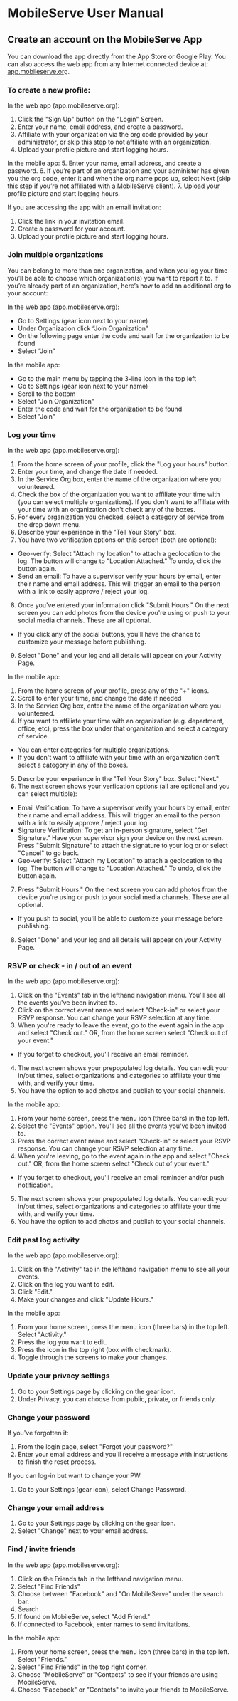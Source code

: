 # MobileServe User Manual

## Create an account on the MobileServe App
You can download the app directly from the App Store or Google Play. You can also access the web
app from any Internet connected device at: [app.mobileserve.org](https://app.mobileserve.org).

### To create a new profile:

In the web app (app.mobileserve.org):
1. Click the "Sign Up" button on the "Login" Screen.
2. Enter your name, email address, and create a password.
3. Affiliate with your organization via the org code provided by your administrator, or skip this step
to not affiliate with an organization.
4. Upload your profile picture and start logging hours.

In the mobile app:
5. Enter your name, email address, and create a password.
6. If you’re part of an organization and your administer has given you the org code, enter it and
when the org name pops up, select Next (skip this step if you’re not affiliated with a
MobileServe client).
7. Upload your profile picture and start logging hours.

If you are accessing the app with an email invitation:
1. Click the link in your invitation email.
2. Create a password for your account.
3. Upload your profile picture and start logging hours.

### Join multiple organizations

You can belong to more than one organization, and when you log your time you’ll be able to choose
which organization(s) you want to report it to. If you’re already part of an organization, here’s how to
add an additional org to your account:

In the web app (app.mobileserve.org):
- Go to Settings (gear icon next to your name)
- Under Organization click “Join Organization”
- On the following page enter the code and wait for the organization to be found
- Select “Join”

In the mobile app:
- Go to the main menu by tapping the 3-line icon in the top left
- Go to Settings (gear icon next to your name)
- Scroll to the bottom
- Select "Join Organization"
- Enter the code and wait for the organization to be found
- Select "Join"

### Log your time

In the web app (app.mobileserve.org):
1. From the home screen of your profile, click the "Log your hours" button.
2. Enter your time, and change the date if needed.
3. In the Service Org box, enter the name of the organization where you volunteered.
4. Check the box of the organization you want to affiliate your time with (you can select multiple organizations). If you don't want to affiliate with your time with an organization don't check any of the boxes.
5. For every organization you checked, select a category of service from the drop down menu.
6. Describe your experience in the "Tell Your Story" box.
7. You have two verification options on this screen (both are optional):
  - Geo-verify: Select "Attach my location" to attach a geolocation to the log. The button will change to "Location Attached." To undo, click the button again.
  - Send an email: To have a supervisor verify your hours by email, enter their name and email address. This will trigger an email to the person with a link to easily approve / reject your log.
8. Once you've entered your information click "Submit Hours." On the next screen you can add photos from the device you're using or push to your social media channels. These are all optional.
  - If you click any of the social buttons, you'll have the chance to customize your message before publishing.
9. Select "Done" and your log and all details will appear on your Activity Page.

In the mobile app:
1. From the home screen of your profile, press any of the "+" icons.
2. Scroll to enter your time, and change the date if needed
3. In the Service Org box, enter the name of the organization where you volunteered.
4. If you want to affiliate your time with an organization (e.g. department, office, etc), press the box under that organization and select a category of service.
  - You can enter categories for multiple organizations.
  - If you don't want to affiliate with your time with an organization don't select a category in any of the boxes.
5. Describe your experience in the "Tell Your Story" box. Select "Next."
6. The next screen shows your verfication options (all are optional and you can select multiple):
  - Email Verification: To have a supervisor verify your hours by email, enter their name and email address. This will trigger an email to the person with a link to easily approve / reject your log.
  - Signature Verification: To get an in-person signature, select "Get Signature." Have your supervisor sign your device on the next screen. Press "Submit Signature" to attach the signature to your log or or select "Cancel" to go back.
  - Geo-verify: Select "Attach my Location" to attach a geolocation to the log. The button will change to "Location Attached." To undo, click the button again.
7. Press "Submit Hours." On the next screen you can add photos from the device you're using or push to your social media channels. These are all optional.
  - If you push to social, you'll be able to customize your message before publishing.
8. Select "Done" and your log and all details will appear on your Activity Page.


### RSVP or check - in / out of an event

In the web app (app.mobileserve.org):
1. Click on the "Events" tab in the lefthand navigation menu. You'll see all the events you've been invited to.
2. Click on the correct event name and select "Check-in" or select your RSVP response. You can change your RSVP selection at any time.
3. When you're ready to leave the event, go to the event again in the app and select "Check out." OR, from the home screen select "Check out of your event."
  - If you forget to checkout, you'll receive an email reminder.
4. The next screen shows your prepopulated log details. You can edit your in/out times, select organizations and categories to affiliate your time with, and verify your time.
5. You have the option to add photos and publish to your social channels.


In the mobile app:
1. From your home screen, press the menu icon (three bars) in the top left.
2. Select the "Events" option. You'll see all the events you've been invited to.
3. Press the correct event name and select "Check-in" or select your RSVP response. You can change your RSVP selection at any time.
4. When you're leaving, go to the event again in the app and select "Check out." OR, from the home screen select "Check out of your event."
  - If you forget to checkout, you'll receive an email reminder and/or push notification.
5. The next screen shows your prepopulated log details. You can edit your in/out times, select organizations and categories to affiliate your time with, and verify your time.
6. You have the option to add photos and publish to your social channels. 


### Edit past log activity

In the web app (app.mobileserve.org):
1. Click on the "Activity" tab in the lefthand navigation menu to see all your events.
2. Click on the log you want to edit.
3. Click "Edit."
4. Make your changes and click "Update Hours."

In the mobile app:
1. From your home screen, press the menu icon (three bars) in the top left. Select "Activity."
2. Press the log you want to edit.
3. Press the icon in the top right (box with checkmark).
4. Toggle through the screens to make your changes.


### Update your privacy settings
1. Go to your Settings page by clicking on the gear icon.
2. Under Privacy, you can choose from public, private, or friends only.

### Change your password

If you've forgotten it:
1. From the login page, select "Forgot your password?"
2. Enter your email address and you'll receive a message with instructions to finish the reset process.

If you can log-in but want to change your PW:
1. Go to your Settings (gear icon), select Change Password.

### Change your email address
1. Go to your Settings page by clicking on the gear icon.
2. Select "Change" next to your email address.

### Find / invite friends

In the web app (app.mobileserve.org):
1. Click on the Friends tab in the lefthand navigation menu.
2. Select "Find Friends"
3. Choose between "Facebook" and "On MobileServe" under the search bar.
4. Search
5. If found on MobileServe, select "Add Friend."
6. If connected to Facebook, enter names to send invitations.


In the mobile app:
1. From your home screen, press the menu icon (three bars) in the top left. Select "Friends."
2. Select "Find Friends" in the top right corner.
3. Choose "MobileServe" or "Contacts" to see if your friends are using MobileServe.
4. Choose "Facebook" or "Contacts" to invite your friends to MobileServe.
